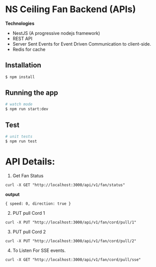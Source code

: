 
# NS Ceiling Fan Backend (APIs)

**Technologies**
- NestJS (A progressive nodejs framework)
- REST API
- Server Sent Events for Event Driven Communication to client-side.
- Redis for cache

## Installation

```bash
$ npm install
```

## Running the app
```bash
# watch mode
$ npm run start:dev
```

## Test

```bash
# unit tests
$ npm run test
```

# API Details:

1. Get Fan Status
```
curl -X GET "http://localhost:3000/api/v1/fan/status"
```
**output**
```
{ speed: 0, direction: true }
```
2. PUT pull Cord 1 
```
curl -X PUT "http://localhost:3000/api/v1/fan/cord/pull/1"
```

3. PUT pull Cord 2
```
curl -X PUT "http://localhost:3000/api/v1/fan/cord/pull/2"
```

4. To Listen For SSE events.
```
curl -X GET "http://localhost:3000/api/v1/fan/cord/pull/sse"
```

